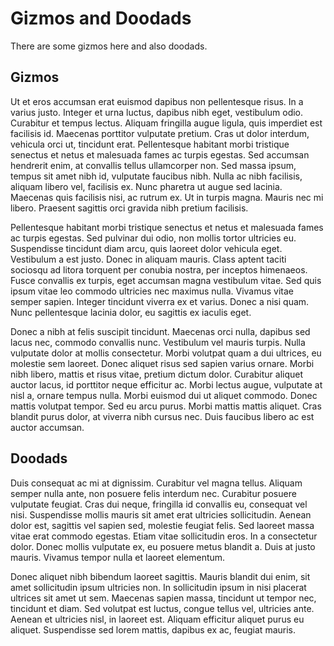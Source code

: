 # Gizmos and Doodads
There are some gizmos here and also doodads.

## Gizmos
Ut et eros accumsan erat euismod dapibus non pellentesque risus. In a varius justo. Integer et urna luctus, dapibus nibh eget, vestibulum odio. Curabitur et tempus lectus. Aliquam fringilla augue ligula, quis imperdiet est facilisis id. Maecenas porttitor vulputate pretium. Cras ut dolor interdum, vehicula orci ut, tincidunt erat. Pellentesque habitant morbi tristique senectus et netus et malesuada fames ac turpis egestas. Sed accumsan hendrerit enim, at convallis tellus ullamcorper non. Sed massa ipsum, tempus sit amet nibh id, vulputate faucibus nibh. Nulla ac nibh facilisis, aliquam libero vel, facilisis ex. Nunc pharetra ut augue sed lacinia. Maecenas quis facilisis nisi, ac rutrum ex. Ut in turpis magna. Mauris nec mi libero. Praesent sagittis orci gravida nibh pretium facilisis.

Pellentesque habitant morbi tristique senectus et netus et malesuada fames ac turpis egestas. Sed pulvinar dui odio, non mollis tortor ultricies eu. Suspendisse tincidunt diam arcu, quis laoreet dolor vehicula eget. Vestibulum a est justo. Donec in aliquam mauris. Class aptent taciti sociosqu ad litora torquent per conubia nostra, per inceptos himenaeos. Fusce convallis ex turpis, eget accumsan magna vestibulum vitae. Sed quis ipsum vitae leo commodo ultricies nec maximus nulla. Vivamus vitae semper sapien. Integer tincidunt viverra ex et varius. Donec a nisi quam. Nunc pellentesque lacinia dolor, eu sagittis ex iaculis eget.

Donec a nibh at felis suscipit tincidunt. Maecenas orci nulla, dapibus sed lacus nec, commodo convallis nunc. Vestibulum vel mauris turpis. Nulla vulputate dolor at mollis consectetur. Morbi volutpat quam a dui ultrices, eu molestie sem laoreet. Donec aliquet risus sed sapien varius ornare. Morbi nibh libero, mattis et risus vitae, pretium dictum dolor. Curabitur aliquet auctor lacus, id porttitor neque efficitur ac. Morbi lectus augue, vulputate at nisl a, ornare tempus nulla. Morbi euismod dui ut aliquet commodo. Donec mattis volutpat tempor. Sed eu arcu purus. Morbi mattis mattis aliquet. Cras blandit purus dolor, at viverra nibh cursus nec. Duis faucibus libero ac est auctor accumsan.

## Doodads
Duis consequat ac mi at dignissim. Curabitur vel magna tellus. Aliquam semper nulla ante, non posuere felis interdum nec. Curabitur posuere vulputate feugiat. Cras dui neque, fringilla id convallis eu, consequat vel nisi. Suspendisse mollis mauris sit amet erat ultricies sollicitudin. Aenean dolor est, sagittis vel sapien sed, molestie feugiat felis. Sed laoreet massa vitae erat commodo egestas. Etiam vitae sollicitudin eros. In a consectetur dolor. Donec mollis vulputate ex, eu posuere metus blandit a. Duis at justo mauris. Vivamus tempor nulla et laoreet elementum.

Donec aliquet nibh bibendum laoreet sagittis. Mauris blandit dui enim, sit amet sollicitudin ipsum ultricies non. In sollicitudin ipsum in nisi placerat ultrices sit amet ut sem. Maecenas sapien massa, tincidunt ut tempor nec, tincidunt et diam. Sed volutpat est luctus, congue tellus vel, ultricies ante. Aenean et ultricies nisl, in laoreet est. Aliquam efficitur aliquet purus eu aliquet. Suspendisse sed lorem mattis, dapibus ex ac, feugiat mauris.